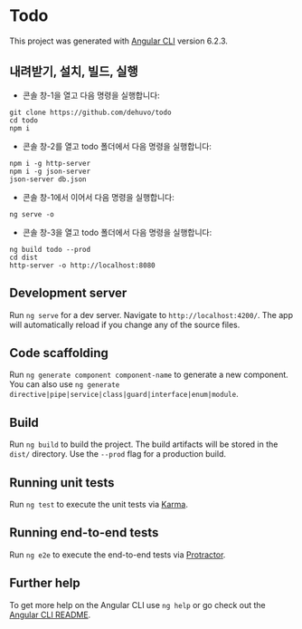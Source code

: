 # Todo

This project was generated with [Angular CLI](https://github.com/angular/angular-cli) version 6.2.3.

## 내려받기, 설치, 빌드, 실행

* 콘솔 창-1을 열고 다음 명령을 실행합니다: 
```
git clone https://github.com/dehuvo/todo
cd todo
npm i
```
* 콘솔 창-2를 열고 todo 폴더에서 다음 명령을 실행합니다: 
```
npm i -g http-server
npm i -g json-server
json-server db.json
```
* 콘솔 창-1에서 이어서 다음 명령을 실행합니다:
```
ng serve -o
``` 
* 콘솔 창-3을 열고 todo 폴더에서 다음 명령을 실행합니다: 
```
ng build todo --prod
cd dist
http-server -o http://localhost:8080
```

## Development server

Run `ng serve` for a dev server. Navigate to `http://localhost:4200/`. The app will automatically reload if you change any of the source files.

## Code scaffolding

Run `ng generate component component-name` to generate a new component. You can also use `ng generate directive|pipe|service|class|guard|interface|enum|module`.

## Build

Run `ng build` to build the project. The build artifacts will be stored in the `dist/` directory. Use the `--prod` flag for a production build.

## Running unit tests

Run `ng test` to execute the unit tests via [Karma](https://karma-runner.github.io).

## Running end-to-end tests

Run `ng e2e` to execute the end-to-end tests via [Protractor](http://www.protractortest.org/).

## Further help

To get more help on the Angular CLI use `ng help` or go check out the [Angular CLI README](https://github.com/angular/angular-cli/blob/master/README.md).
